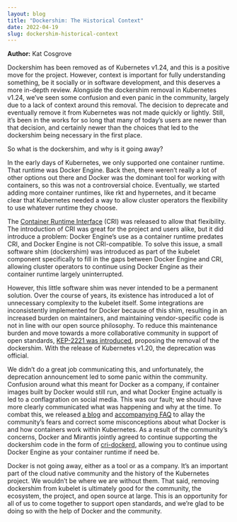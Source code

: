 ```yaml
---
layout: blog
title: "Dockershim: The Historical Context"
date: 2022-04-19
slug: dockershim-historical-context
---
```


**Author:** Kat Cosgrove


Dockershim has been removed as of Kubernetes v1.24, and this is a positive move for the project. However, context is important for fully understanding something, be it socially or in software development, and this deserves a more in-depth review. Alongside the dockershim removal in Kubernetes v1.24, we’ve seen some confusion and even panic in the community, largely due to a lack of context around this removal. The decision to deprecate and eventually remove it from Kubernetes was not made quickly or lightly. Still, it’s been in the works for so long that many of today’s users are newer than that decision, and certainly newer than the choices that led to the dockershim being necessary in the first place.

So what is the dockershim, and why is it going away?

In the early days of Kubernetes, we only supported one container runtime. That runtime was Docker Engine. Back then, there weren’t really a lot of other options out there and Docker was the dominant tool for working with containers, so this was not a controversial choice. Eventually, we started adding more container runtimes, like rkt and hypernetes, and it became clear that Kubernetes needed a way to allow cluster operators the flexibility to use whatever runtime they choose.

The [Container Runtime Interface](/blog/2016/12/container-runtime-interface-cri-in-kubernetes/) (CRI) was released to allow that flexibility. The introduction of CRI was great for the project and users alike, but it did introduce a problem: Docker Engine’s use as a container runtime predates CRI, and Docker Engine is not CRI-compatible. To solve this issue, a small software shim (dockershim) was introduced as part of the kubelet component specifically to fill in the gaps between Docker Engine and CRI, allowing cluster operators to continue using Docker Engine as their container runtime largely uninterrupted.

However, this little software shim was never intended to be a permanent solution. Over the course of years, its existence has introduced a lot of unnecessary complexity to the kubelet itself. Some integrations are inconsistently implemented for Docker because of this shim, resulting in an increased burden on maintainers, and maintaining vendor-specific code is not in line with our open source philosophy. To reduce this maintenance burden and move towards a more collaborative community in support of open standards, [KEP-2221 was introduced](https://github.com/kubernetes/enhancements/tree/master/keps/sig-node/2221-remove-dockershim), proposing the removal of the dockershim. With the release of Kubernetes v1.20, the deprecation was official.

We didn’t do a great job communicating this, and unfortunately, the deprecation announcement led to some panic within the community. Confusion around what this meant for Docker as a company, if container images built by Docker would still run, and what Docker Engine actually is led to a conflagration on social media. This was our fault; we should have more clearly communicated what was happening and why at the time. To combat this, we released [a blog](/blog/2020/12/02/dont-panic-kubernetes-and-docker/) and [accompanying FAQ](/blog/2020/12/02/dockershim-faq/) to allay the community’s fears and correct some misconceptions about what Docker is and how containers work within Kubernetes. As a result of the community’s concerns, Docker and Mirantis jointly agreed to continue supporting the dockershim code in the form of [cri-dockerd](https://github.com/Mirantis/cri-dockerd), allowing you to continue using Docker Engine as your container runtime if need be.

Docker is not going away, either as a tool or as a company. It’s an important part of the cloud native community and the history of the Kubernetes project. We wouldn’t be where we are without them. That said, removing dockershim from kubelet is ultimately good for the community, the ecosystem, the project, and open source at large. This is an opportunity for all of us to come together to support open standards, and we’re glad to be doing so with the help of Docker and the community.
